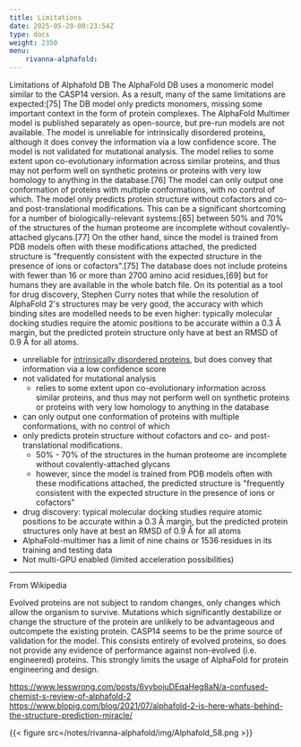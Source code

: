 ```yaml
---
title: Limitations
date: 2025-05-20-00:23:54Z
type: docs 
weight: 2350
menu: 
    rivanna-alphafold:
---
```



Limitations of Alphafold DB
The AlphaFold DB uses a monomeric model similar to the CASP14 version. As a result, many of the same limitations are expected:[75] 
The DB model only predicts monomers, missing some important context in the form of protein complexes. The AlphaFold Multimer model is published separately as open-source, but pre-run models are not available.
The model is unreliable for intrinsically disordered proteins, although it does convey the information via a low confidence score.
The model is not validated for mutational analysis.
The model relies to some extent upon co-evolutionary information across similar proteins, and thus may not perform well on synthetic proteins or proteins with very low homology to anything in the database.[76]
The model can only output one conformation of proteins with multiple conformations, with no control of which.
The model only predicts protein structure without cofactors and co- and post-translational modifications. This can be a significant shortcoming for a number of biologically-relevant systems:[65] between 50% and 70% of the structures of the human proteome are incomplete without covalently-attached glycans.[77] On the other hand, since the model is trained from PDB models often with these modifications attached, the predicted structure is "frequently consistent with the expected structure in the presence of ions or cofactors".[75]
The database does not include proteins with fewer than 16 or more than 2700 amino acid residues,[69] but for humans they are available in the whole batch file.
On its potential as a tool for drug discovery, Stephen Curry notes that while the resolution of AlphaFold 2's structures may be very good, the accuracy with which binding sites are modelled needs to be even higher: typically molecular docking studies require the atomic positions to be accurate within a 0.3 Å margin, but the predicted protein structure only have at best an RMSD of 0.9 Å for all atoms.


* unreliable for [intrinsically disordered proteins](https://en.wikipedia.org/wiki/Intrinsically_disordered_protein), but does convey that information via a low confidence score
* not validated for mutational analysis
  * relies to some extent upon co-evolutionary information across similar proteins, and thus may not perform well on synthetic proteins or proteins with very low homology to anything in the database
* can only output one conformation of proteins with multiple conformations, with no control of which
* only predicts protein structure without cofactors and co- and post-translational modifications.
  * 50% - 70% of the structures in the human proteome are incomplete without covalently-attached glycans
  * however, since the model is trained from PDB models often with these modifications attached, the predicted structure is "frequently consistent with the expected structure in the presence of ions or cofactors"
* drug discovery: typical molecular docking studies require atomic positions to be accurate within a 0.3 Å margin, but the predicted protein structures only have at best an RMSD of 0.9 Å for all atoms
* AlphaFold-multimer has a limit of nine chains or 1536 residues in its training and testing data
* Not multi-GPU enabled (limited acceleration possibilities)
---

From Wikipedia

Evolved proteins are not subject to random changes, only changes which allow the organism to survive. Mutations which significantly destabilize or change the structure of the protein are unlikely to be advantageous and outcompete the existing protein. CASP14 seems to be the prime source of validation for the model. This consists entirely of evolved proteins, so does not provide any evidence of performance against non-evolved (i.e. engineered) proteins. This strongly limits the usage of AlphaFold for protein engineering and design.


https://www.lesswrong.com/posts/6vybojuDEqaHeg8aN/a-confused-chemist-s-review-of-alphafold-2
https://www.blopig.com/blog/2021/07/alphafold-2-is-here-whats-behind-the-structure-prediction-miracle/



{{< figure src=/notes/rivanna-alphafold/img/Alphafold_58.png >}}

